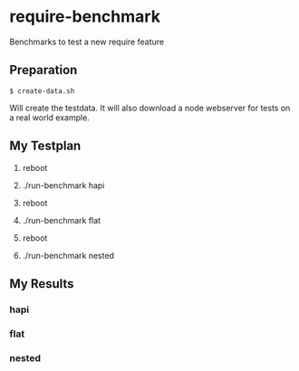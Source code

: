 # require-benchmark

Benchmarks to test a new require feature

## Preparation

```
$ create-data.sh
```

Will create the testdata. It will also download a node webserver for tests
on a real world example.

## My Testplan

1. reboot
2. ./run-benchmark hapi

3. reboot
4. ./run-benchmark flat

5. reboot
6. ./run-benchmark nested

## My Results

### hapi

### flat

### nested
